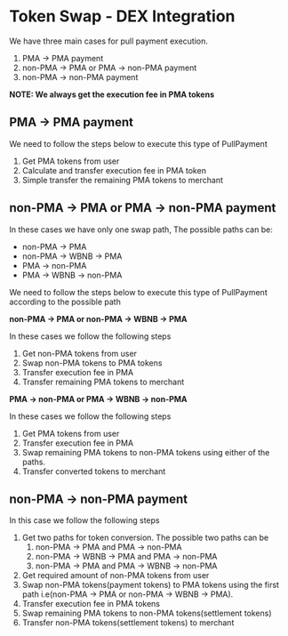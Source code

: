 # Token Swap - DEX Integration

We have three main cases for pull payment execution.

1. PMA -> PMA payment
2. non-PMA -> PMA or PMA -> non-PMA payment
3. non-PMA -> non-PMA payment

**NOTE: We always get the execution fee in PMA tokens**

## PMA -> PMA payment

We need to follow the steps below to execute this type of PullPayment

1. Get PMA tokens from user
2. Calculate and transfer execution fee in PMA token
3. Simple transfer the remaining PMA tokens to merchant

## non-PMA -> PMA or PMA -> non-PMA payment

In these cases we have only one swap path, The possible paths can be:

- non-PMA -> PMA
- non-PMA -> WBNB -> PMA
- PMA -> non-PMA
- PMA -> WBNB -> non-PMA

We need to follow the steps below to execute this type of PullPayment according to the possible path

**non-PMA -> PMA or non-PMA -> WBNB -> PMA**

In these cases we follow the following steps

1. Get non-PMA tokens from user
1. Swap non-PMA tokens to PMA tokens
1. Transfer execution fee in PMA
1. Transfer remaining PMA tokens to merchant

**PMA -> non-PMA or PMA -> WBNB -> non-PMA**

In these cases we follow the following steps

1. Get PMA tokens from user
1. Transfer execution fee in PMA
1. Swap remaining PMA tokens to non-PMA tokens using either of the paths.
1. Transfer converted tokens to merchant

## non-PMA -> non-PMA payment

In this case we follow the following steps

1. Get two paths for token conversion. The possible two paths can be
   1. non-PMA -> PMA and PMA -> non-PMA
   1. non-PMA -> WBNB -> PMA and PMA -> non-PMA
   1. non-PMA -> PMA and PMA -> WBNB -> non-PMA
1. Get required amount of non-PMA tokens from user
1. Swap non-PMA tokens(payment tokens) to PMA tokens using the first path i.e(non-PMA -> PMA or non-PMA -> WBNB -> PMA).
1. Transfer execution fee in PMA tokens
1. Swap remaining PMA tokens to non-PMA tokens(settlement tokens)
1. Transfer non-PMA tokens(settlement tokens) to merchant